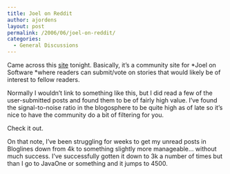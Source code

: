 ```yaml
---
title: Joel on Reddit
author: ajordens
layout: post
permalink: /2006/06/joel-on-reddit/
categories:
  - General Discussions
---
```

Came across this [site][1] tonight. Basically, it&#8217;s a community site for *Joel on Software *where readers can submit/vote on stories that would likely be of interest to fellow readers.

Normally I wouldn&#8217;t link to something like this, but I did read a few of the user-submitted posts and found them to be of fairly high value. I&#8217;ve found the signal-to-noise ratio in the blogosphere to be quite high as of late so it&#8217;s nice to have the community do a bit of filtering for you.

Check it out.

On that note, I&#8217;ve been struggling for weeks to get my unread posts in Bloglines down from 4k to something slightly more manageable&#8230; without much success. I&#8217;ve successfully gotten it down to 3k a number of times but than I go to JavaOne or something and it jumps to 4500.

 [1]: http://joel.reddit.com/